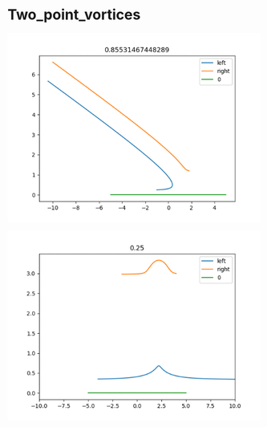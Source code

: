 # Two_point_vortices
![](https://github.com/Enthazy/Two_point_vortices/blob/main/bif3.gif)

![](https://github.com/Enthazy/Two_point_vortices/blob/main/gif4.gif)
